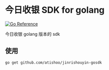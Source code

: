 # 今日收银 SDK for golang
[![Go Reference](https://pkg.go.dev/badge/github.com/atishoo/jinrishouyin-gosdk.svg)](https://pkg.go.dev/github.com/atishoo/jinrishouyin-gosdk)

今日收银 golang 版本的 sdk

## 使用
`go get github.com/atishoo/jinrishouyin-gosdk`